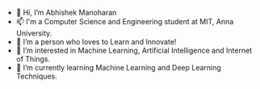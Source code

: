- 👋 Hi, I’m Abhishek Manoharan
- 📫 I'm a Computer Science and Engineering student at MIT, Anna University.
- 💞️ I’m a person who loves to Learn and Innovate!
- 👀 I’m interested in Machine Learning, Artificial Intelligence and Internet of Things.
- 🌱 I’m currently learning Machine Learning and Deep Learning Techniques.


<!---
darwinabhi963/darwinabhi963 is a ✨ special ✨ repository because its `README.md` (this file) appears on your GitHub profile.
You can click the Preview link to take a look at your changes.
--->
